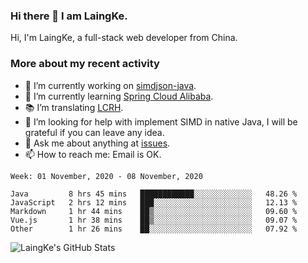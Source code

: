 ### Hi there 👋 I am LaingKe.

Hi, I'm LaingKe, a full-stack web developer from China.

### More about my recent activity

- 🔭 I’m currently working on [simdjson-java](https://github.com/laingke/simdjson-java).
- 🌱 I’m currently learning [Spring Cloud Alibaba](https://github.com/alibaba/spring-cloud-alibaba).
- :books: I’m translating [LCRH](https://github.com/LCTT/LCRH).
- 🤔 I’m looking for help with implement SIMD in native Java, I will be grateful if you can leave any idea.
- 💬 Ask me about anything at [issues](https://github.com/laingke/laingke/issues).
- 📫 How to reach me: Email is OK.

<!--START_SECTION:waka-->
```text
Week: 01 November, 2020 - 08 November, 2020

Java         8 hrs 45 mins   ████████████░░░░░░░░░░░░░   48.26 % 
JavaScript   2 hrs 12 mins   ███░░░░░░░░░░░░░░░░░░░░░░   12.13 % 
Markdown     1 hr 44 mins    ██▒░░░░░░░░░░░░░░░░░░░░░░   09.60 % 
Vue.js       1 hr 38 mins    ██▒░░░░░░░░░░░░░░░░░░░░░░   09.07 % 
Other        1 hr 26 mins    ██░░░░░░░░░░░░░░░░░░░░░░░   07.92 % 
```
<!--END_SECTION:waka-->

![LaingKe's GitHub Stats](https://github-readme-stats.vercel.app/api?username=laingke&show_icons=true&theme=nightowl&count_private=true)
